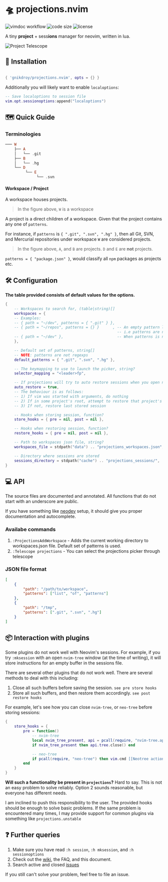 # 🛸 projections.nvim

<!-- panvimdoc-ignore-start -->

![vimdoc workflow](https://img.shields.io/github/actions/workflow/status/gnikdroy/projections.nvim/gendocs.yml?branch=main)
![code size](https://img.shields.io/github/languages/code-size/gnikdroy/projections.nvim?style=flat-square)
![license](https://img.shields.io/github/license/gnikdroy/projections.nvim?style=flat-square)

<!-- panvimdoc-ignore-end -->

A tiny **project** + sess**ions** manager for neovim, written in lua.

<!-- panvimdoc-ignore-start -->

![Project Telescope](https://user-images.githubusercontent.com/30725674/249766947-e2fa995c-c860-423b-a775-9a55ac7d6256.png)

<!-- panvimdoc-ignore-end -->

## 🔌 Installation

```lua

{ 'gnikdroy/projections.nvim', opts = {} }

```

Additionally you will likely want to enable `localoptions`:

```lua
-- Save localoptions to session file
vim.opt.sessionoptions:append("localoptions")
```

## 🗺️ Quick Guide

### Terminologies

```haskell
─── W
    ├── A
    │   └── .git
    ├── B
    │   └── .hg
    └── D
         └── E
              └── .svn
```
#### Workspace / Project

A workspace houses projects.

> In the figure above, `W` is a workspace

A project is a direct children of a workspace.
Given that the project contains any one of `patterns`.

For instance, if `patterns` is `{ ".git", ".svn", ".hg" }`, then all Git, SVN,
and Mercurial repositories under workspace `W` are considered projects.

> In the figure above, `A`, and `B` are projects. `D` and `E` are **not** projects.

`patterns = { "package.json" }`, would classify all `npm` packages as projects etc.


## 🛠️ Configuration

**The table provided consists of default values for the options.**


```lua
{ 
    -- Workspaces to search for, (table|string)[]
    workspaces = {
    -- Examples:
    -- { path = "~/dev", patterns = { ".git" } },
    -- { path = "~/repos", patterns = {} }      , -- An empty pattern list indicates that all subdirectories are projects
                                                  -- i.e patterns are not considered
    -- { path = "~/dev" },                        -- When patterns is not provided, default patterns is used (specified below)
    },

    -- Default set of patterns, string[]
    -- NOTE: patterns are not regexps
    default_patterns = { ".git", ".svn", ".hg" },

    -- The keymapping to use to launch the picker, string?
    selector_mapping = "<leader>fp",

    -- If projections will try to auto restore sessions when you open neovim, boolean
    auto_restore = true,
    -- The behaviour is as follows:
    -- 1) If vim was started with arguments, do nothing
    -- 2) If in some project's root, attempt to restore that project's session
    -- 3) If not, restore last stored session

    -- Hooks when storing session, function?
    store_hooks = { pre = nil, post = nil },

    -- Hooks when restoring session, function?
    restore_hooks = { pre = nil, post = nil },

    -- Path to workspaces json file, string?
    workspaces_file = stdpath("data") .. "projections_workspaces.json",

    -- Directory where sessions are stored
    sessions_directory = stdpath("cache") .. "projections_sessions/",
}
```

## 💻 API

The source files are documented and annotated.
All functions that do not start with an underscore are public.

If you have something like [neodev](https://github.com/folke/neodev.nvim) setup, it should give you proper documentation and autocomplete.

### Availabe commands

1. `:ProjectionsAddWorkspace` - Adds the current working directory to workspaces.json file. Default set of patterns is used.
1. `:Telescope projections`   - You can select the projections picker through telescope


### JSON file format

```json
[
    {
        "path": "/path/to/workspace",
        "patterns": ["list", "of", "patterns"]
    },
    {
        "path": "/tmp",
        "patterns": [".git", ".svn", ".hg"]
    }
]
```

## 📦 Interaction with plugins

Some plugins do not work well with Neovim's sessions. For example, if you try `:mksession` with an open
`nvim-tree` window (at the time of writing), it will store instructions for an empty buffer in the sessions file.

There are several other plugins that do not work well. There are several methods to deal with this including:

1. Close all such buffers before saving the session. `see pre store hooks`
2. Store all such buffers, and then restore them accordingly. `see post restore hooks`

For example, let's see how you can close `nvim-tree`, or `neo-tree` before storing sessions:

```lua
{
    store_hooks = {
        pre = function()
            -- nvim-tree 
            local nvim_tree_present, api = pcall(require, "nvim-tree.api")
            if nvim_tree_present then api.tree.close() end

            -- neo-tree
            if pcall(require, "neo-tree") then vim.cmd [[Neotree action=close]] end
        end
    }
}
```

**Will such a functionality be present in `projections`?** Hard to say. This is not an easy problem to solve reliably.
Option 2 sounds reasonable, but everyone has different needs.

I am inclined to push this responsibility to the user. The provided hooks should be enough to solve basic problems.
If the same problem is encountered many times, I may provide support for common plugins via something like `projections.unstable`

## ❓ Further queries

1. Make sure you have read `:h session`, `:h mksession`, and `:h sessionoptions`
2. Check out the [wiki](https://github.com/GnikDroy/projections.nvim/wiki), the FAQ, and this document.
2. Search active and closed [issues](https://github.com/GnikDroy/projections.nvim/issues?q=is%3Aissue)

If you still can't solve your problem, feel free to file an issue.

